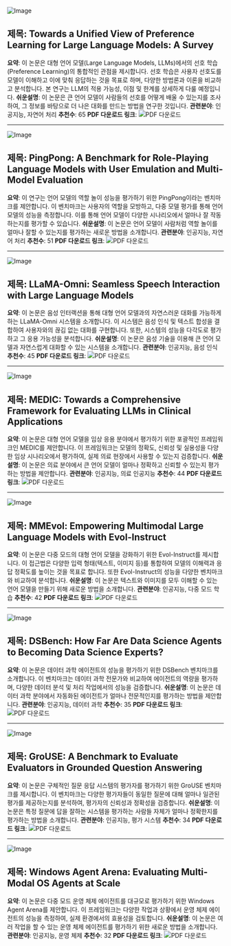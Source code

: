 ![Image](https://cdn-thumbnails.huggingface.co/social-thumbnails/papers/2409.02795.png)
## 제목: Towards a Unified View of Preference Learning for Large Language Models: A Survey
**요약**: 이 논문은 대형 언어 모델(Large Language Models, LLMs)에서의 선호 학습(Preference Learning)의 통합적인 관점을 제시합니다. 선호 학습은 사용자 선호도를 모델이 이해하고 이에 맞춰 응답하는 것을 목표로 하며, 다양한 방법론과 이론을 비교하고 분석합니다. 본 연구는 LLM의 적용 가능성, 이점 및 한계를 상세하게 다룰 예정입니다.
**쉬운설명**: 이 논문은 큰 언어 모델이 사람들의 선호를 어떻게 배울 수 있는지를 조사하여, 그 정보를 바탕으로 더 나은 대화를 만드는 방법을 연구한 것입니다.
**관련분야**: 인공지능, 자연어 처리
**추천수**: 65
**PDF 다운로드 링크**: ![PDF 다운로드](https://huggingface.co/papers/2409.02795)

---

![Image](https://cdn-thumbnails.huggingface.co/social-thumbnails/papers/2409.06820.png)
## 제목: PingPong: A Benchmark for Role-Playing Language Models with User Emulation and Multi-Model Evaluation
**요약**: 이 연구는 언어 모델의 역할 놀이 성능을 평가하기 위한 PingPong이라는 벤치마크를 제안합니다. 이 벤치마크는 사용자의 역할을 모방하고, 다중 모델 평가를 통해 언어 모델의 성능을 측정합니다. 이를 통해 언어 모델이 다양한 시나리오에서 얼마나 잘 작동하는지를 평가할 수 있습니다.
**쉬운설명**: 이 논문은 언어 모델이 사람처럼 역할 놀이를 얼마나 잘할 수 있는지를 평가하는 새로운 방법을 소개합니다.
**관련분야**: 인공지능, 자연어 처리
**추천수**: 51
**PDF 다운로드 링크**: ![PDF 다운로드](https://huggingface.co/papers/2409.06820)

---

![Image](https://cdn-thumbnails.huggingface.co/social-thumbnails/papers/2409.06666.png)
## 제목: LLaMA-Omni: Seamless Speech Interaction with Large Language Models
**요약**: 이 논문은 음성 인터랙션을 통해 대형 언어 모델과의 자연스러운 대화를 가능하게 하는 LLaMA-Omni 시스템을 소개합니다. 이 시스템은 음성 인식 및 텍스트 합성을 결합하여 사용자와의 끊김 없는 대화를 구현합니다. 또한, 시스템의 성능을 다각도로 평가하고 그 응용 가능성을 분석합니다.
**쉬운설명**: 이 논문은 음성 기술을 이용해 큰 언어 모델과 자연스럽게 대화할 수 있는 시스템을 소개합니다.
**관련분야**: 인공지능, 음성 인식
**추천수**: 45
**PDF 다운로드 링크**: ![PDF 다운로드](https://huggingface.co/papers/2409.06666)

---

![Image](https://cdn-thumbnails.huggingface.co/social-thumbnails/papers/2409.07314.png)
## 제목: MEDIC: Towards a Comprehensive Framework for Evaluating LLMs in Clinical Applications
**요약**: 이 논문은 대형 언어 모델을 임상 응용 분야에서 평가하기 위한 포괄적인 프레임워크인 MEDIC를 제안합니다. 이 프레임워크는 모델의 정확도, 신뢰성 및 실용성을 다양한 임상 시나리오에서 평가하여, 실제 의료 현장에서 사용할 수 있는지 검증합니다.
**쉬운설명**: 이 논문은 의료 분야에서 큰 언어 모델이 얼마나 정확하고 신뢰할 수 있는지 평가하는 방법을 제안합니다.
**관련분야**: 인공지능, 의료 인공지능
**추천수**: 44
**PDF 다운로드 링크**: ![PDF 다운로드](https://huggingface.co/papers/2409.07314)

---

![Image](https://cdn-thumbnails.huggingface.co/social-thumbnails/papers/2409.05840.png)
## 제목: MMEvol: Empowering Multimodal Large Language Models with Evol-Instruct
**요약**: 이 논문은 다중 모드의 대형 언어 모델을 강화하기 위한 Evol-Instruct를 제시합니다. 이 접근법은 다양한 입력 형태(텍스트, 이미지 등)를 통합하여 모델의 이해력과 응답 정확도를 높이는 것을 목표로 합니다. 또한 Evol-Instruct의 성능을 다양한 벤치마크와 비교하여 분석합니다.
**쉬운설명**: 이 논문은 텍스트와 이미지를 모두 이해할 수 있는 언어 모델을 만들기 위해 새로운 방법을 소개합니다.
**관련분야**: 인공지능, 다중 모드 학습
**추천수**: 42
**PDF 다운로드 링크**: ![PDF 다운로드](https://huggingface.co/papers/2409.05840)

---

![Image](https://cdn-thumbnails.huggingface.co/social-thumbnails/papers/2409.07703.png)
## 제목: DSBench: How Far Are Data Science Agents to Becoming Data Science Experts?
**요약**: 이 논문은 데이터 과학 에이전트의 성능을 평가하기 위한 DSBench 벤치마크를 소개합니다. 이 벤치마크는 데이터 과학 전문가와 비교하여 에이전트의 역량을 평가하며, 다양한 데이터 분석 및 처리 작업에서의 성능을 검증합니다.
**쉬운설명**: 이 논문은 데이터 과학 분야에서 자동화된 에이전트가 얼마나 전문적인지를 평가하는 방법을 제안합니다.
**관련분야**: 인공지능, 데이터 과학
**추천수**: 35
**PDF 다운로드 링크**: ![PDF 다운로드](https://huggingface.co/papers/2409.07703)

---

![Image](https://cdn-thumbnails.huggingface.co/social-thumbnails/papers/2409.06595.png)
## 제목: GroUSE: A Benchmark to Evaluate Evaluators in Grounded Question Answering
**요약**: 이 논문은 구체적인 질문 응답 시스템의 평가자를 평가하기 위한 GroUSE 벤치마크를 제시합니다. 이 벤치마크는 다양한 평가자들이 동일한 질문에 대해 얼마나 일관된 평가를 제공하는지를 분석하여, 평가자의 신뢰성과 정확성을 검증합니다.
**쉬운설명**: 이 논문은 특정 질문에 답을 잘하는 시스템을 평가하는 사람들 자체가 얼마나 정확한지를 평가하는 방법을 소개합니다.
**관련분야**: 인공지능, 평가 시스템
**추천수**: 34
**PDF 다운로드 링크**: ![PDF 다운로드](https://huggingface.co/papers/2409.06595)

---

![Image](https://cdn-thumbnails.huggingface.co/social-thumbnails/papers/2409.08264.png)
## 제목: Windows Agent Arena: Evaluating Multi-Modal OS Agents at Scale
**요약**: 이 논문은 다중 모드 운영 체제 에이전트를 대규모로 평가하기 위한 Windows Agent Arena를 제안합니다. 이 프레임워크는 다양한 작업과 상황에서 운영 체제 에이전트의 성능을 측정하여, 실제 환경에서의 효용성을 검토합니다.
**쉬운설명**: 이 논문은 여러 작업을 할 수 있는 운영 체제 에이전트를 평가하기 위한 새로운 방법을 소개합니다.
**관련분야**: 인공지능, 운영 체제
**추천수**: 32
**PDF 다운로드 링크**: ![PDF 다운로드](https://huggingface.co/papers/2409.08264)
